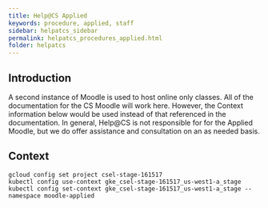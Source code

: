```yaml
---
title: Help@CS Applied
keywords: procedure, applied, staff
sidebar: helpatcs_sidebar
permalink: helpatcs_procedures_applied.html
folder: helpatcs
---
```


## Introduction
A second instance of Moodle is used to host online only classes. All of the documentation for the CS Moodle will work here. However, the Context information below would be used instead of that referenced in the documentation. In general, Help@CS is not responsible for for the Applied Moodle, but we do offer assistance and consultation on an as needed basis.

## Context
```
gcloud config set project csel-stage-161517
kubectl config use-context gke_csel-stage-161517_us-west1-a_stage
kubectl config set-context gke_csel-stage-161517_us-west1-a_stage --namespace moodle-applied
```

